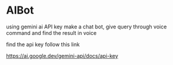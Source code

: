 # AIBot
using gemini ai API key make a chat bot, give query through voice command and find the result in voice


find the api key
follow this link


https://ai.google.dev/gemini-api/docs/api-key
